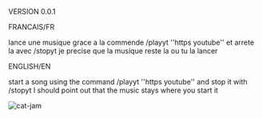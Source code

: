 VERSION 0.0.1

FRANCAIS/FR

lance une musique grace a la commende /playyt ''https youtube'' et arrete la avec /stopyt je precise que la musique reste la ou tu la lancer

ENGLISH/EN

start a song using the command /playyt ''https youtube'' and stop it with /stopyt I should point out that the music stays where you start it

![cat-jam](https://github.com/user-attachments/assets/fb58d4a3-1e96-489c-8571-9bf2535b7ccd)
